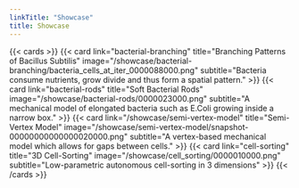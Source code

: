 ```yaml
---
linkTitle: "Showcase"
title: Showcase
---
```


{{< cards >}}
    <!-- {{<
        card link="cr_trichome"
        title=`cr_trichome`
        image="/showcase/cr_trichome/cr_trichome_end.png"
        subtitle="Turing Patterns on the leaf of Arabidopsis Thaliana"
    >}} -->
    {{<
        card link="bacterial-branching"
        title="Branching Patterns of Bacillus Subtilis"
        image="/showcase/bacterial-branching/bacteria_cells_at_iter_0000088000.png"
        subtitle="Bacteria consume nutrients, grow divide and thus form a spatial pattern."
    >}}
    {{<
        card link="bacterial-rods"
        title="Soft Bacterial Rods"
        image="/showcase/bacterial-rods/0000023000.png"
        subtitle="A mechanical model of elongated bacteria such as E.Coli growing inside a narrow box."
    >}}
    <!-- {{<
        card link="autophagy-protein-clustering"
        title="Autophagy Protein Clustering"
        image="/showcase/autophagy-protein-clustering/with-avidity/snapshot_00040000.png"
        subtitle="ATG11 and ATG19 Particles phase-separate and form Clusters on the surface of a Cargo which initiate the autophagy process."
    >}} -->
    {{<
        card link="/showcase/semi-vertex-model"
        title="Semi-Vertex Model"
        image="/showcase/semi-vertex-model/snapshot-00000000000000020000.png"
        subtitle="A vertex-based mechanical model which allows for gaps between cells."
    >}}
    <!-- {{<
        card link="pool-model"
        title="Bacterial Pool Model"
        image="pool-model/snapshot_00012000.png"
        subtitle="Spatial version of Metabolism-Integrated Bacterial Model"
    >}}-->
    {{<
        card link="cell-sorting"
        title="3D Cell-Sorting"
        image="/showcase/cell_sorting/0000010000.png"
        subtitle="Low-parametric autonomous cell-sorting in 3 dimensions"
    >}}
{{< /cards >}}
